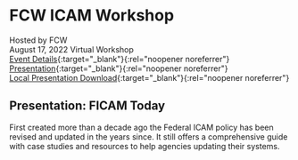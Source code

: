 # FCW ICAM Workshop
Hosted by FCW  
August 17, 2022
Virtual Workshop    
[Event Details](https://events.fcw.com/fcw-workshop-icam/agenda/){:target="_blank"}{:rel="noopener noreferrer"}  
[Presentation](https://cdn.govexec.com/media/icam_workshop_-_ken_myers.pdf){:target="_blank"}{:rel="noopener noreferrer"}  
[Local Presentation Download](https://idmken.github.io/talks/2208-fcw.pdf){:target="_blank"}{:rel="noopener noreferrer"}

## Presentation: FICAM Today
First created more than a decade ago the Federal ICAM policy has been revised and updated in the years since. It still offers a comprehensive guide with case studies and resources to help agencies updating their systems.
